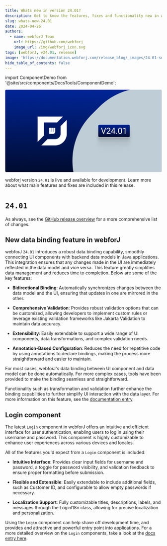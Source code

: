 ```yaml
---
title: Whats new in version 24.01?
description: Get to know the features, fixes and functionality new in webforJ version 24.01.
slug: whats-new-24.01
date: 2024-04-26
authors:
  - name: webforJ Team
    url: https://github.com/webforj
    image_url: /img/webforj_icon.svg
tags: [webforJ, v24.01, release]
image: 'https://documentation.webforj.com/release_blog/_images/24.01-social.png'
hide_table_of_contents: false
---
```


import ComponentDemo from '@site/src/components/DocsTools/ComponentDemo';

![cover image](../../static/release_blog/_images/24.01.png)

webforj version `24.01` is live and available for development. Learn more about what main features and fixes are included in this release.

<!-- ![cover image](../static/img/webforJ-release-banner.png) -->

<!-- truncate -->

# `24.01`

As always, see the [GitHub release overview](https://github.com/webforj/webforj/releases/tag/24.01) for a more comprehensive list of changes.

## New data binding feature in webforJ

webforJ `24.01` introduces a robust data binding capability, smoothly connecting UI components with backend data models in Java applications. This integration ensures that any changes made in the UI are immediately reflected in the data model and vice versa. This feature greatly simplifies data management and reduces time to completion. Below are some of the key features:

- **Bidirectional Binding**: Automatically synchronizes changes between the data model and the UI, ensuring that updates in one are mirrored in the other.

- **Comprehensive Validation**: Provides robust validation options that can be customized, allowing developers to implement custom rules or leverage existing validation frameworks like Jakarta Validation to maintain data accuracy.

- **Extensibility**: Easily extendable to support a wide range of UI components, data transformations, and complex validation needs.

- **Annotation-Based Configuration**: Reduces the need for repetitive code by using annotations to declare bindings, making the process more straightforward and easier to maintain.

For most cases, webforJ's data binding between UI component and data model can be done automatically. For more complex cases, tools have been provided to make the binding seamless and straightforward.

Functionality such as transformation and validation further enhance the binding capabilities to further simplify UI interaction with the data layer. For more information on this feature, see the [documentation entry](../docs/data-binding/home).


## Login component

<ComponentDemo 
path='https://demo.webforj.com/webapp/controlsamples?class=componentdemos.login.LoginBasic' 
javaE='https://raw.githubusercontent.com/webforj/ControlSamples/main/src/main/java/componentdemos/login/LoginBasic.java'
height = '450px'
/>

The latest `Login` component in webforJ offers an intuitive and efficient interface for user authentication, enabling users to log in using their username and password. This component is highly customizable to enhance user experiences across various devices and locales.

All of the features you'd expect from a `Login` component is included:

- **Intuitive Interface**: Provides clear input fields for username and password, a toggle for password visibility, and validation feedback to ensure proper formatting before submission.

- **Flexible and Extensible**: Easily extendable to include additional fields, such as Customer ID, and configurable to allow empty passwords if necessary.

- **Localization Support**: Fully customizable titles, descriptions, labels, and messages through the LoginI18n class, allowing for precise localization and personalization.

Using the `Login` component can help shave off development time, and provides and attractive and powerful entry point into applications. For a more detailed overview on the `Login` components, take a look at the [docs entry here](../docs/components/login).